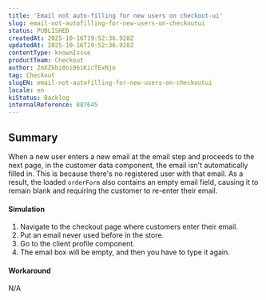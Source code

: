 ```yaml
---
title: 'Email not auto-filling for new users on checkout-ui'
slug: email-not-autofilling-for-new-users-on-checkoutui
status: PUBLISHED
createdAt: 2025-10-16T19:52:36.928Z
updatedAt: 2025-10-16T19:52:36.928Z
contentType: knownIssue
productTeam: Checkout
author: 2mXZkbi0oi061KicTExNjo
tag: Checkout
slugEN: email-not-autofilling-for-new-users-on-checkoutui
locale: en
kiStatus: Backlog
internalReference: 887645
---
```


## Summary


When a new user enters a new email at the email step and proceeds to the next page, in the customer data component, the email isn't automatically filled in.
This is because there's no registered user with that email. As a result, the loaded `orderForm` also contains an empty email field, causing it to remain blank and requiring the customer to re-enter their email.


#### Simulation



1. Navigate to the checkout page where customers enter their email.
2. Put an email never used before in the store.
3. Go to the client profile component.
4. The email box will be empty, and then you have to type it again.


#### Workaround


N/A



